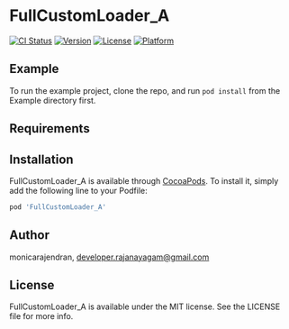 # FullCustomLoader_A

[![CI Status](https://img.shields.io/travis/monicarajendran/FullCustomLoader_A.svg?style=flat)](https://travis-ci.org/monicarajendran/FullCustomLoader_A)
[![Version](https://img.shields.io/cocoapods/v/FullCustomLoader_A.svg?style=flat)](https://cocoapods.org/pods/FullCustomLoader_A)
[![License](https://img.shields.io/cocoapods/l/FullCustomLoader_A.svg?style=flat)](https://cocoapods.org/pods/FullCustomLoader_A)
[![Platform](https://img.shields.io/cocoapods/p/FullCustomLoader_A.svg?style=flat)](https://cocoapods.org/pods/FullCustomLoader_A)

## Example

To run the example project, clone the repo, and run `pod install` from the Example directory first.

## Requirements

## Installation

FullCustomLoader_A is available through [CocoaPods](https://cocoapods.org). To install
it, simply add the following line to your Podfile:

```ruby
pod 'FullCustomLoader_A'
```

## Author

monicarajendran, developer.rajanayagam@gmail.com

## License

FullCustomLoader_A is available under the MIT license. See the LICENSE file for more info.
